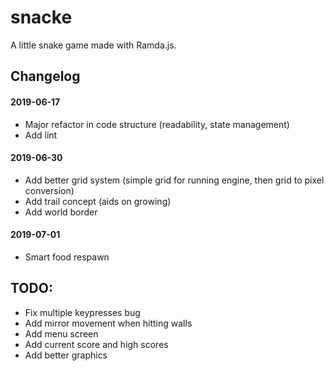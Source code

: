 # snacke
A little snake game made with Ramda.js.

## Changelog
#### 2019-06-17
- Major refactor in code structure (readability, state management)
- Add lint

#### 2019-06-30
- Add better grid system (simple grid for running engine, then grid to pixel conversion)
- Add trail concept (aids on growing)
- Add world border

#### 2019-07-01
- Smart food respawn

## TODO:
- Fix multiple keypresses bug
- Add mirror movement when hitting walls
- Add menu screen
- Add current score and high scores
- Add better graphics
